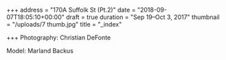 +++
address = "170A Suffolk St (Pt.2)"
date = "2018-09-07T18:05:10+00:00"
draft = true
duration = "Sep 19–Oct 3, 2017"
thumbnail = "/uploads/7 thumb.jpg"
title = "_index"

+++
Photography: Christian DeFonte

Model: Marland Backus